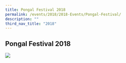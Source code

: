 ```yaml
---
title: Pongal Festival 2018
permalink: /events/2018/2018-Events/Pongal-Festival/
description: ""
third_nav_title: "2018"
---
```



## Pongal Festival 2018

![](/images/Pongal-Festival-2018-1024x576.jpeg)

